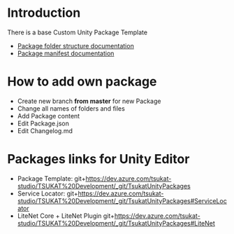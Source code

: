 # Introduction 
There is a base Custom Unity Package Template
- [Package folder structure documentation](https://docs.unity3d.com/Manual/cus-samples.html)
- [Package manifest documentation](https://docs.unity3d.com/Manual/upm-manifestPkg.html)

# How to add own package 
- Create new branch **from master** for new Package
- Change all names of folders and files
- Add Package content
- Edit Package.json
- Edit Changelog.md


# Packages links for Unity Editor
- Package Template: git+https://dev.azure.com/tsukat-studio/TSUKAT%20Development/_git/TsukatUnityPackages
- Service Locator: git+https://dev.azure.com/tsukat-studio/TSUKAT%20Development/_git/TsukatUnityPackages#ServiceLocator
- LiteNet Core + LiteNet Plugin  git+https://dev.azure.com/tsukat-studio/TSUKAT%20Development/_git/TsukatUnityPackages#LiteNet
